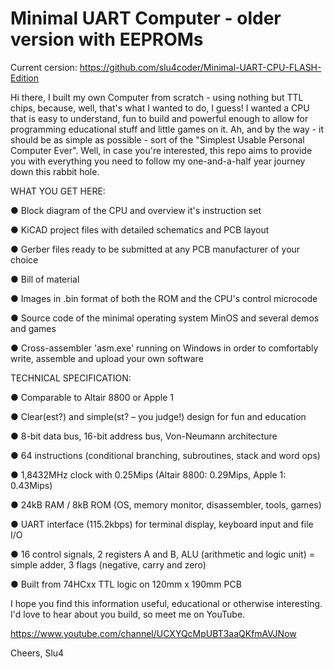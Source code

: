 # Minimal UART Computer - older version with EEPROMs

Current cersion: https://github.com/slu4coder/Minimal-UART-CPU-FLASH-Edition

Hi there, I built my own Computer from scratch - using nothing but TTL chips, because, well, that's what I wanted to do, I guess! I wanted
a CPU that is easy to understand, fun to build and powerful enough to allow for programming educational stuff and little games on it.
Ah, and by the way - it should be as simple as possible - sort of the "Simplest Usable Personal Computer Ever". Well, in case you're
interested, this repo aims to provide you with everything you need to follow my one-and-a-half year journey down this rabbit hole. 


WHAT YOU GET HERE:

  ● Block diagram of the CPU and overview it's instruction set

  ● KiCAD project files with detailed schematics and PCB layout

  ● Gerber files ready to be submitted at any PCB manufacturer of your choice

  ● Bill of material

  ● Images in .bin format of both the ROM and the CPU's control microcode

  ● Source code of the minimal operating system MinOS and several demos and games

  ● Cross-assembler 'asm.exe' running on Windows in order to comfortably write, assemble and upload your own software


TECHNICAL SPECIFICATION:

  ● Comparable to Altair 8800 or Apple 1

  ● Clear(est?) and simple(st? – you judge!) design for fun and education

  ● 8-bit data bus, 16-bit address bus, Von-Neumann architecture

  ● 64 instructions (conditional branching, subroutines, stack and word ops)

  ● 1,8432MHz clock with 0.25Mips (Altair 8800: 0.29Mips, Apple 1: 0.43Mips)

  ● 24kB RAM / 8kB ROM (OS, memory monitor, disassembler, tools, games)

  ● UART interface (115.2kbps) for terminal display, keyboard input and file I/O

  ● 16 control signals, 2 registers A and B, ALU (arithmetic and logic unit) = simple adder, 3 flags (negative, carry and zero)

  ● Built from 74HCxx TTL logic on 120mm x 190mm PCB


I hope you find this information useful, educational or otherwise interesting. I'd love to hear about you build, so meet me on YouTube.

https://www.youtube.com/channel/UCXYQcMpUBT3aaQKfmAVJNow

Cheers,
Slu4
